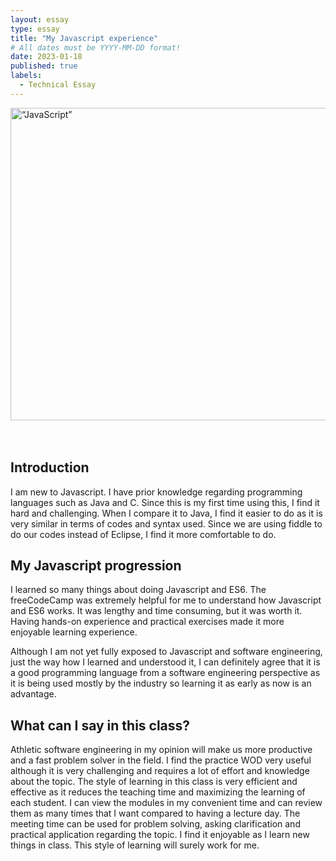 ```yaml
---
layout: essay
type: essay
title: "My Javascript experience"
# All dates must be YYYY-MM-DD format!
date: 2023-01-18
published: true
labels:
  - Technical Essay
---
```


<img src="https://4.bp.blogspot.com/-s2EhTt57oeU/XHtQtO1QNLI/AAAAAAAANW8/KYkPQEZUyocSpA2RzqCcVt31imXPi63RACLcBGAs/w1200-h630-p-k-no-nu/Free%2BCourses%2Bto%2Blearn%2BJavaScript.jpg" alt=“JavaScript” width="1000" height="500">
<br>

<br>
<br>

## Introduction
I am new to Javascript. I have prior knowledge regarding programming languages such as Java and C. Since this is my first time using this, I find it hard and challenging. When I compare it to Java, I find it easier to do as it is very similar in terms of codes and syntax used. Since we are using fiddle to do our codes instead of Eclipse, I find it more comfortable to do. 

## My Javascript progression
I learned so many things about doing Javascript and ES6. The freeCodeCamp was extremely helpful for me to understand how Javascript and ES6 works. It was lengthy and time consuming, but it was worth it. Having hands-on experience and practical exercises made it more enjoyable learning experience.

Although I am not yet fully exposed to Javascript and software engineering, just the way how I learned and understood it, I can definitely agree that it is a good programming language from a software engineering perspective as it is being used mostly by the industry so learning it as early as now is an advantage.

## What can I say in this class?
Athletic software engineering in my opinion will make us more productive and a fast problem solver in the field. I find the practice WOD very useful although it is very challenging and requires a lot of effort and knowledge about the topic. The style of learning in this class is very efficient and effective as it reduces the teaching time and maximizing the learning of each student. I can view the modules in my convenient time and can review them as many times that I want compared to having a lecture day. The meeting time can be used for problem solving, asking clarification and practical application regarding the topic. I find it enjoyable as I learn new things in class. This style of learning will surely work for me.
